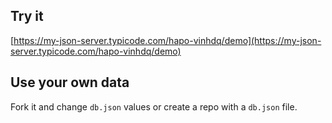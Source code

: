 ## Try it

[https://my-json-server.typicode.com/hapo-vinhdq/demo](https://my-json-server.typicode.com/hapo-vinhdq/demo)

## Use your own data

Fork it and change `db.json` values or create a repo with a `db.json` file.
